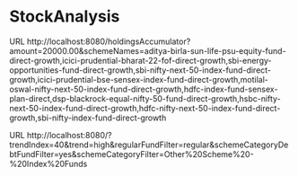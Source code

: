 # StockAnalysis
 URL http://localhost:8080/holdingsAccumulator?amount=20000.00&schemeNames=aditya-birla-sun-life-psu-equity-fund-direct-growth,icici-prudential-bharat-22-fof-direct-growth,sbi-energy-opportunities-fund-direct-growth,sbi-nifty-next-50-index-fund-direct-growth,icici-prudential-bse-sensex-index-fund-direct-growth,motilal-oswal-nifty-next-50-index-fund-direct-growth,hdfc-index-fund-sensex-plan-direct,dsp-blackrock-equal-nifty-50-fund-direct-growth,hsbc-nifty-next-50-index-fund-direct-growth,hdfc-nifty-next-50-index-fund-direct-growth,sbi-nifty-index-fund-direct-growth

URL http://localhost:8080/?trendIndex=40&trend=high&regularFundFilter=regular&schemeCategoryDebtFundFilter=yes&schemeCategoryFilter=Other%20Scheme%20-%20Index%20Funds